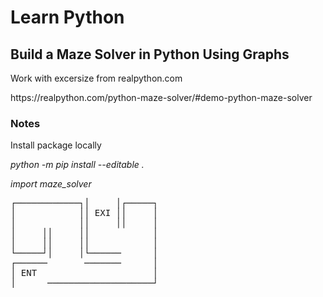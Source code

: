 <h1>Learn Python</h1>
<h2>Build a Maze Solver in Python Using Graphs</h2>
<p>Work with excersize from realpython.com</p>
<p>https://realpython.com/python-maze-solver/#demo-python-maze-solver</p>
<h3>Notes</h3>
<p>Install package locally</p>
<p><i>python -m pip install --editable .</i></p>
<p><i>import maze_solver</i></p>
<pre>
┌────────────┐│     │┌─────┐
│            ││ EXI ││     │
│            ││     ││     │
│     ││     ││            │
│     ││     ││            │
└─────┘│     │└──────      │
┌──────       ───────      │
│ ENT                      │
│      ────────────────────┘
</pre>
